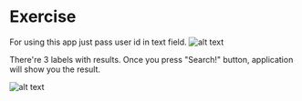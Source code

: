 # Exercise

For using this app just pass user id in text field.
![alt text](https://user-images.githubusercontent.com/95336756/144311859-6f60f226-651d-41f8-86a5-655cc9a18b6e.png)

There're 3 labels with results.
Once you press "Search!" button, application will show you the result.

![alt text](https://user-images.githubusercontent.com/95336756/144312085-72a378e6-5c13-4a33-b23d-49ebed3d048e.png)
